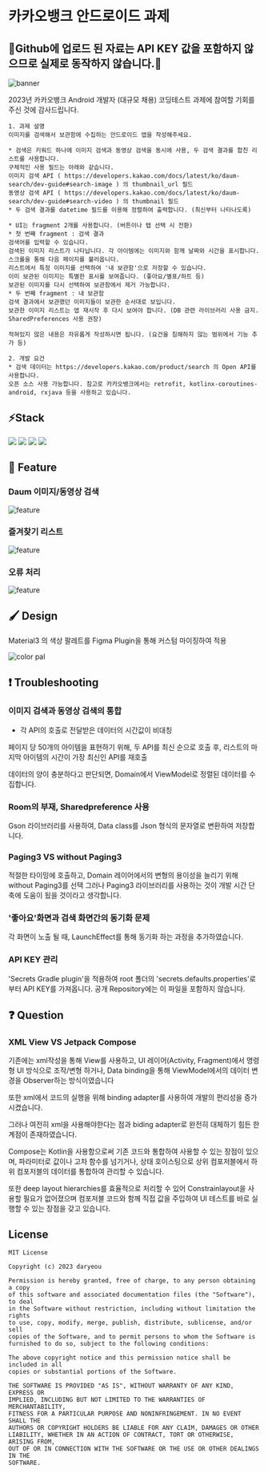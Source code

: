 # 카카오뱅크 안드로이드 과제

## 🚧Github에 업로드 된 자료는 API KEY 값을 포함하지 않으므로 실제로 동작하지 않습니다.🚧 ##
 
![banner](screenshots/preview.jpg)<br>

2023년 카카오뱅크 Android 개발자 (대규모 채용) 코딩테스트 과제에 참여할 기회를 주신 것에 감사드립니다.

```
1. 과제 설명
이미지를 검색해서 보관함에 수집하는 안드로이드 앱을 작성해주세요.

* 검색은 키워드 하나에 이미지 검색과 동영상 검색을 동시에 사용, 두 검색 결과를 합친 리스트를 사용합니다.
구체적인 사용 필드는 아래와 같습니다.
이미지 검색 API ( https://developers.kakao.com/docs/latest/ko/daum-search/dev-guide#search-image ) 의 thumbnail_url 필드
동영상 검색 API ( https://developers.kakao.com/docs/latest/ko/daum-search/dev-guide#search-video ) 의 thumbnail 필드
* 두 검색 결과를 datetime 필드를 이용해 정렬하여 출력합니다. (최신부터 나타나도록)

* UI는 fragment 2개를 사용합니다. (버튼이나 탭 선택 시 전환)
* 첫 번째 fragment : 검색 결과
검색어를 입력할 수 있습니다.
검색된 이미지 리스트가 나타납니다. 각 아이템에는 이미지와 함께 날짜와 시간을 표시합니다.
스크롤을 통해 다음 페이지를 불러옵니다.
리스트에서 특정 이미지를 선택하여 '내 보관함'으로 저장할 수 있습니다.
이미 보관된 이미지는 특별한 표시를 보여줍니다. (좋아요/별표/하트 등)
보관된 이미지를 다시 선택하여 보관함에서 제거 가능합니다.
* 두 번째 fragment : 내 보관함
검색 결과에서 보관했던 이미지들이 보관한 순서대로 보입니다.
보관한 이미지 리스트는 앱 재시작 후 다시 보여야 합니다. (DB 관련 라이브러리 사용 금지. SharedPreferences 사용 권장)

적혀있지 않은 내용은 자유롭게 작성하시면 됩니다. (요건을 침해하지 않는 범위에서 기능 추가 등)

2. 개발 요건
* 검색 데이터는 https://developers.kakao.com/product/search 의 Open API를 사용합니다.
오픈 소스 사용 가능합니다. 참고로 카카오뱅크에서는 retrofit, kotlinx-coroutines-android, rxjava 등을 사용하고 있습니다.
```

## ⚡Stack ##
<img src="https://img.shields.io/badge/Kotlin1.8-7F52FF?style=for-the-badge&logo=Kotlin&logoColor=white"> <img src="https://img.shields.io/badge/Android-3DDC84?style=for-the-badge&logo=Android&logoColor=white"> <img src="https://img.shields.io/badge/Jetpack Compose-4285F4?style=for-the-badge&logo=Jetpack Compose&logoColor=white"> <img src="https://img.shields.io/badge/Gradle-02303A?style=for-the-badge&logo=Gradle&logoColor=white">

## 📱 Feature ##

### Daum 이미지/동영상 검색 ###

![feature](screenshots/feature_search.gif)<br>

### 즐겨찾기 리스트 ###

![feature](screenshots/feature_favorite.gif)<br>

### 오류 처리 ##

![feature](screenshots/error_animation.gif)<br>


## 🖌 Design ##

Material3 의 색상 팔레트를 Figma Plugin을 통해 커스텀 마이징하여 적용

![color pal](https://i.imgur.com/GUKwhZu.png)<br>

## ❗ Troubleshooting ##

### 이미지 검색과 동영상 검색의 통합 ###

* 각 API의 호출로 전달받은 데이터의 시간값이 비대칭

페이지 당 50개의 아이템을 표현하기 위해,
두 API를 최신 순으로 호출 후, 리스트의 마지막 아이템의 시간이 가장 최신인 API를 재호출

데이터의 양이 충분하다고 판단되면, Domain에서 ViewModel로 정렬된 데이터를 수집합니다.

### Room의 부재, Sharedpreference 사용 ###

Gson 라이브러리를 사용하여, Data class를 Json 형식의 문자열로 변환하여 저장합니다.

### Paging3 VS without Paging3 ###

적절한 타이밍에 호출하고, Domain 레이어에서의 변형의 용이성을 늘리기 위해 without Paging3를 선택
그러나 Paging3 라이브러리를 사용하는 것이 개발 시간 단축에 도움이 됬을 것이라고 생각합니다.

### '좋아요'화면과 검색 화면간의 동기화 문제 ###

각 화면이 노출 될 때, LaunchEffect를 통해 동기화 하는 과정을 추가하였습니다.

### API KEY 관리 ###

'Secrets Gradle plugin'을 적용하여 root 폴더의 'secrets.defaults.properties'로 부터 API KEY를 가져옵니다.
공개 Repository에는 이 파일을 포함하지 않습니다.

## ❓ Question ##

### XML View VS Jetpack Compose ###

기존에는 xml작성을 통해 View를 사용하고, UI 레이어(Activity, Fragment)에서 명령형 UI 방식으로 조작/변형 하거나,
Data binding을 통해 ViewModel에서의 데이터 변경을 Observer하는 방식이였습니다

또한 xml에서 코드의 실행을 위해 binding adapter를 사용하여 개발의 편리성을 증가시켰습니다.

그러나 여전히 xml을 사용해야한다는 점과 biding adapter로 완전히 대체하기 힘든 한계점이 존재하였습니다.

Compose는 Kotlin을 사용함으로써 기존 코드와 통합하여 사용할 수 있는 장점이 있으며,
파라미터로 값이나 고차 함수를 넘기거나,
상태 호이스팅으로 상위 컴포저블에서 하위 컴포저블의 데이터를 통합하여 관리할 수 있습니다.

또한 deep layout hierarchies를 효율적으로 처리할 수 있어 Constrainlayout을 사용할 필요가 없어졌으며
컴포저블 코드와 함께 직접 값을 주입하여 UI 테스트를 바로 실행할 수 있는 장점을 갖고 있습니다.

## License
```
MIT License

Copyright (c) 2023 daryeou

Permission is hereby granted, free of charge, to any person obtaining a copy
of this software and associated documentation files (the "Software"), to deal
in the Software without restriction, including without limitation the rights
to use, copy, modify, merge, publish, distribute, sublicense, and/or sell
copies of the Software, and to permit persons to whom the Software is
furnished to do so, subject to the following conditions:

The above copyright notice and this permission notice shall be included in all
copies or substantial portions of the Software.

THE SOFTWARE IS PROVIDED "AS IS", WITHOUT WARRANTY OF ANY KIND, EXPRESS OR
IMPLIED, INCLUDING BUT NOT LIMITED TO THE WARRANTIES OF MERCHANTABILITY,
FITNESS FOR A PARTICULAR PURPOSE AND NONINFRINGEMENT. IN NO EVENT SHALL THE
AUTHORS OR COPYRIGHT HOLDERS BE LIABLE FOR ANY CLAIM, DAMAGES OR OTHER
LIABILITY, WHETHER IN AN ACTION OF CONTRACT, TORT OR OTHERWISE, ARISING FROM,
OUT OF OR IN CONNECTION WITH THE SOFTWARE OR THE USE OR OTHER DEALINGS IN THE
SOFTWARE.
```
